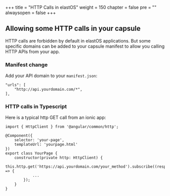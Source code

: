 +++
title = "HTTP Calls in elastOS"
weight = 150
chapter = false
pre = ""
alwaysopen = false
+++

## Allowing some HTTP calls in your capsule

HTTP calls are forbidden by default in elastOS applications. But some specific domains can be added to your capsule manifest to allow you calling HTTP APIs from your app.

### Manifest change

Add your API domain to your `manifest.json`:

    "urls": [
        "http://api.yourdomain.com/*",
    ],

### HTTP calls in Typescript

Here is a typical http GET call from an ionic app:

    import { HttpClient } from '@angular/common/http';

    @Component({ 
        selector: 'your-page',
        templateUrl: 'yourpage.html'
    })
    export class YourPage {
        constructor(private http: HttpClient) {
            this.http.get('https://api.yourdomain.com/your_method').subscribe((response) => {
                ...
            });
        }
    }
